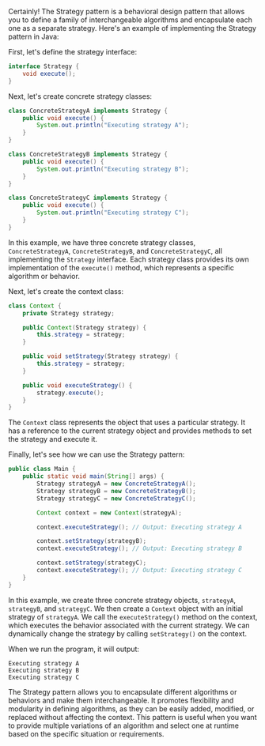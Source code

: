 Certainly! The Strategy pattern is a behavioral design pattern that allows you to define a family of interchangeable algorithms and encapsulate each one as a separate strategy. Here's an example of implementing the Strategy pattern in Java:

First, let's define the strategy interface:

```java
interface Strategy {
    void execute();
}
```

Next, let's create concrete strategy classes:

```java
class ConcreteStrategyA implements Strategy {
    public void execute() {
        System.out.println("Executing strategy A");
    }
}

class ConcreteStrategyB implements Strategy {
    public void execute() {
        System.out.println("Executing strategy B");
    }
}

class ConcreteStrategyC implements Strategy {
    public void execute() {
        System.out.println("Executing strategy C");
    }
}
```

In this example, we have three concrete strategy classes, `ConcreteStrategyA`, `ConcreteStrategyB`, and `ConcreteStrategyC`, all implementing the `Strategy` interface. Each strategy class provides its own implementation of the `execute()` method, which represents a specific algorithm or behavior.

Next, let's create the context class:

```java
class Context {
    private Strategy strategy;

    public Context(Strategy strategy) {
        this.strategy = strategy;
    }

    public void setStrategy(Strategy strategy) {
        this.strategy = strategy;
    }

    public void executeStrategy() {
        strategy.execute();
    }
}
```

The `Context` class represents the object that uses a particular strategy. It has a reference to the current strategy object and provides methods to set the strategy and execute it.

Finally, let's see how we can use the Strategy pattern:

```java
public class Main {
    public static void main(String[] args) {
        Strategy strategyA = new ConcreteStrategyA();
        Strategy strategyB = new ConcreteStrategyB();
        Strategy strategyC = new ConcreteStrategyC();

        Context context = new Context(strategyA);

        context.executeStrategy(); // Output: Executing strategy A

        context.setStrategy(strategyB);
        context.executeStrategy(); // Output: Executing strategy B

        context.setStrategy(strategyC);
        context.executeStrategy(); // Output: Executing strategy C
    }
}
```

In this example, we create three concrete strategy objects, `strategyA`, `strategyB`, and `strategyC`. We then create a `Context` object with an initial strategy of `strategyA`. We call the `executeStrategy()` method on the context, which executes the behavior associated with the current strategy. We can dynamically change the strategy by calling `setStrategy()` on the context.

When we run the program, it will output:

```
Executing strategy A
Executing strategy B
Executing strategy C
```

The Strategy pattern allows you to encapsulate different algorithms or behaviors and make them interchangeable. It promotes flexibility and modularity in defining algorithms, as they can be easily added, modified, or replaced without affecting the context. This pattern is useful when you want to provide multiple variations of an algorithm and select one at runtime based on the specific situation or requirements.